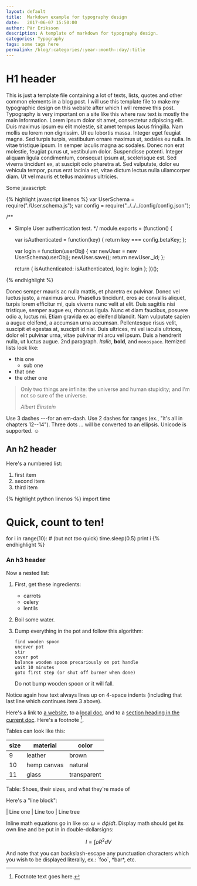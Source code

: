 ```yaml
---
layout: default
title:  Markdown example for typography design
date:   2017-06-07 15:50:00
author: Pär Eriksson
description: A template of markdown for typography design.
categories: Typography
tags: some tags here
permalink: /blog/:categories/:year-:month-:day/:title
---
```

# H1 header
This is just a template file containing a lot of texts, lists, quotes and other common elements in a blog post. I will
use this template file to make my typographic design on this website after which I will remove this post.
Typography is very important on a site like this where raw text is mostly the main information. Lorem ipsum dolor sit amet, consectetur adipiscing elit. Duis maximus ipsum eu elit molestie, sit amet tempus lacus fringilla. Nam mollis eu lorem non dignissim. Ut eu lobortis massa. Integer eget feugiat magna. Sed turpis turpis, vestibulum ornare maximus ut, sodales eu nulla. In vitae tristique ipsum. In semper iaculis magna ac sodales. Donec non erat molestie, feugiat purus ut, vestibulum dolor. Suspendisse potenti. Integer aliquam ligula condimentum, consequat ipsum at, scelerisque est. Sed viverra tincidunt ex, at suscipit odio pharetra at. Sed vulputate, dolor eu vehicula tempor, purus erat lacinia est, vitae dictum lectus nulla ullamcorper diam. Ut vel mauris et tellus maximus ultricies.

Some javascript:

{% highlight javascript linenos %}
var UserSchema = require("./User.schema.js");
var config = require("../../../config/config.json");

/**
 * Simple User authentication test.
 */
module.exports = (function() {

    var isAuthenticated = function(key) {
        return key === config.betaKey;
    };

    var login = function(userObj) {
        var newUser = new UserSchema(userObj);
        newUser.save();
        return newUser._id;
    };

    return {
        isAuthenticated: isAuthenticated,
        login: login
    };
})();

{% endhighlight %}

Donec semper mauris ac nulla mattis, et pharetra ex pulvinar. Donec vel luctus justo, a maximus arcu. Phasellus tincidunt, eros ac convallis aliquet, turpis lorem efficitur mi, quis viverra nunc velit at elit. Duis sagittis nisi tristique, semper augue eu, rhoncus ligula. Nunc et diam faucibus, posuere odio a, luctus mi. Etiam gravida ex ac eleifend blandit. Nam vulputate sapien a augue eleifend, a accumsan urna accumsan. Pellentesque risus velit, suscipit et egestas at, suscipit id nisi. Duis ultrices, mi vel iaculis ultrices, dolor elit pulvinar urna, vitae pulvinar mi arcu vel ipsum. Duis a hendrerit nulla, ut luctus augue. 2nd paragraph. *Italic*, **bold**, and `monospace`. Itemized lists
look like:

  * this one
    * sub one
  * that one
  * the other one

> Only two things are infinite: the universe and human stupidity;
> and I'm not so sure of the universe.
>
> <cite>Albert Einstein</cite>

Use 3 dashes ---for an em-dash. Use 2 dashes for ranges (ex., "it's all
in chapters 12--14"). Three dots ... will be converted to an ellipsis.
Unicode is supported. ☺

An h2 header
------------

Here's a numbered list:

 1. first item
 2. second item
 3. third item

{% highlight python linenos %}
import time
# Quick, count to ten!
for i in range(10):
    # (but not *too* quick)
    time.sleep(0.5)
    print i
{% endhighlight %}



### An h3 header ###

Now a nested list:

 1. First, get these ingredients:

      * carrots
      * celery
      * lentils

 2. Boil some water.

 3. Dump everything in the pot and follow
    this algorithm:

        find wooden spoon
        uncover pot
        stir
        cover pot
        balance wooden spoon precariously on pot handle
        wait 10 minutes
        goto first step (or shut off burner when done)

    Do not bump wooden spoon or it will fall.

Notice again how text always lines up on 4-space indents (including
that last line which continues item 3 above).

Here's a link to [a website](http://foo.bar), to a [local
doc](local-doc.html), and to a [section heading in the current
doc](#an-h2-header). Here's a footnote [^1].

[^1]: Footnote text goes here.

Tables can look like this:

|size| material     | color      |
|----|--------------|------------|
|9   |  leather     | brown      |
|10  |  hemp canvas | natural    |
|11  |  glass       | transparent|

Table: Shoes, their sizes, and what they're made of

Here's a "line block":

| Line one
|   Line too
| Line tree

Inline math equations go in like so: $\omega = d\phi / dt$. Display
math should get its own line and be put in in double-dollarsigns:

$$I = \int \rho R^{2} dV$$

And note that you can backslash-escape any punctuation characters
which you wish to be displayed literally, ex.: \`foo\`, \*bar\*, etc.
